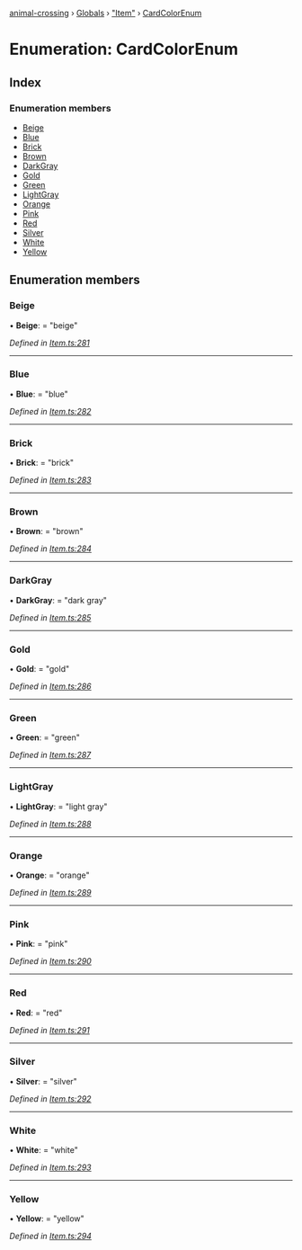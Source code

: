 [animal-crossing](../README.md) › [Globals](../globals.md) › ["Item"](../modules/_item_.md) › [CardColorEnum](_item_.cardcolorenum.md)

# Enumeration: CardColorEnum

## Index

### Enumeration members

* [Beige](_item_.cardcolorenum.md#beige)
* [Blue](_item_.cardcolorenum.md#blue)
* [Brick](_item_.cardcolorenum.md#brick)
* [Brown](_item_.cardcolorenum.md#brown)
* [DarkGray](_item_.cardcolorenum.md#darkgray)
* [Gold](_item_.cardcolorenum.md#gold)
* [Green](_item_.cardcolorenum.md#green)
* [LightGray](_item_.cardcolorenum.md#lightgray)
* [Orange](_item_.cardcolorenum.md#orange)
* [Pink](_item_.cardcolorenum.md#pink)
* [Red](_item_.cardcolorenum.md#red)
* [Silver](_item_.cardcolorenum.md#silver)
* [White](_item_.cardcolorenum.md#white)
* [Yellow](_item_.cardcolorenum.md#yellow)

## Enumeration members

###  Beige

• **Beige**: = "beige"

*Defined in [Item.ts:281](https://github.com/Norviah/animal-crossing/blob/ee641cf/module/types/Item.ts#L281)*

___

###  Blue

• **Blue**: = "blue"

*Defined in [Item.ts:282](https://github.com/Norviah/animal-crossing/blob/ee641cf/module/types/Item.ts#L282)*

___

###  Brick

• **Brick**: = "brick"

*Defined in [Item.ts:283](https://github.com/Norviah/animal-crossing/blob/ee641cf/module/types/Item.ts#L283)*

___

###  Brown

• **Brown**: = "brown"

*Defined in [Item.ts:284](https://github.com/Norviah/animal-crossing/blob/ee641cf/module/types/Item.ts#L284)*

___

###  DarkGray

• **DarkGray**: = "dark gray"

*Defined in [Item.ts:285](https://github.com/Norviah/animal-crossing/blob/ee641cf/module/types/Item.ts#L285)*

___

###  Gold

• **Gold**: = "gold"

*Defined in [Item.ts:286](https://github.com/Norviah/animal-crossing/blob/ee641cf/module/types/Item.ts#L286)*

___

###  Green

• **Green**: = "green"

*Defined in [Item.ts:287](https://github.com/Norviah/animal-crossing/blob/ee641cf/module/types/Item.ts#L287)*

___

###  LightGray

• **LightGray**: = "light gray"

*Defined in [Item.ts:288](https://github.com/Norviah/animal-crossing/blob/ee641cf/module/types/Item.ts#L288)*

___

###  Orange

• **Orange**: = "orange"

*Defined in [Item.ts:289](https://github.com/Norviah/animal-crossing/blob/ee641cf/module/types/Item.ts#L289)*

___

###  Pink

• **Pink**: = "pink"

*Defined in [Item.ts:290](https://github.com/Norviah/animal-crossing/blob/ee641cf/module/types/Item.ts#L290)*

___

###  Red

• **Red**: = "red"

*Defined in [Item.ts:291](https://github.com/Norviah/animal-crossing/blob/ee641cf/module/types/Item.ts#L291)*

___

###  Silver

• **Silver**: = "silver"

*Defined in [Item.ts:292](https://github.com/Norviah/animal-crossing/blob/ee641cf/module/types/Item.ts#L292)*

___

###  White

• **White**: = "white"

*Defined in [Item.ts:293](https://github.com/Norviah/animal-crossing/blob/ee641cf/module/types/Item.ts#L293)*

___

###  Yellow

• **Yellow**: = "yellow"

*Defined in [Item.ts:294](https://github.com/Norviah/animal-crossing/blob/ee641cf/module/types/Item.ts#L294)*
